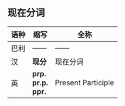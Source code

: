 ## 现在分词

|语种|缩写|全称|
|-|-|-|
|巴利|——|——|
|汉|**现分**|现在分词|
|英|**prp.**<br>**pr.p.**<br>**ppr.**|Present Participle<br>|